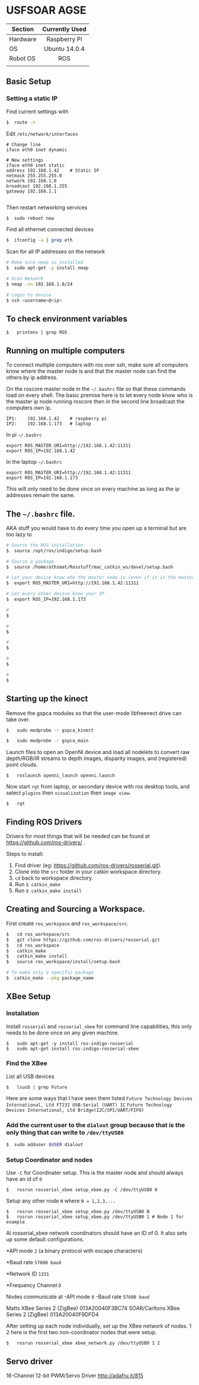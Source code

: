 # USFSOAR AGSE

|  Section      | Currently Used|
| ------------- |:-------------:|
|  Hardware     | Raspberry Pi  |
|       OS      | Ubuntu 14.0.4       |
|       Robot OS        |      ROS      |
|   |      |

## Basic Setup

### Setting a static IP

Find current settings with 
```bash
$  route -n
```
Edit `/etc/network/interfaces`
```
# Change line 
iface eth0 inet dynamic

# New settings
iface eth0 inet static
address 192.168.1.42 	# Static IP
netmask 255.255.255.0
network 192.168.1.0
broadcast 192.168.1.255
gateway 192.168.1.1


```

Then restart networking services
```bash
$  sudo reboot now
```


Find all ethernet connected devices
```bash
$  ifconfig -a | grep eth
```

Scan for all IP addresses on the network
```bash
# Make sure nmap is installed
$  sudo apt-get -y install nmap

# Scan Network
$ nmap -sn 192.168.1.0/24

# Login to device
$ ssh <username>@<ip>
```

## To check environment variables
```
$	printenv | grep ROS
```
## Running on multiple computers
To connect multiple computers with ros over ssh, make sure all computers know where the master node is and that the master node can find the others by ip address.

On the roscore master node in the `~/.bashrc` file so that these commands load on every shell. The basic premise here is to let every node know who is the master ip node running roscore then in the second line broadcast the computers own ip.
```
IP1: 	192.168.1.42 	# raspberry pi
IP2:	192.168.1.173 	# laptop
```
In pi `~/.bashrc`
```
export ROS_MASTER_URI=http://192.168.1.42:11311
export ROS_IP=192.168.1.42
```
In the laptop `~/.bashrc`
```
export ROS_MASTER_URI=http://192.168.1.42:11311
export ROS_IP=192.168.1.173
```
This will only need to be done once on every machine as long as the ip addresses remain the same.


## The `~/.bashrc` file. 

AKA stuff you would have to do every time you open up a terminal but are too lazy to
```bash
# Source the ROS installation
$  source /opt/ros/indigo/setup.bash

# Source a package
$  source /home/athsmat/Rosstuff/mac_catkin_ws/devel/setup.bash

# Let your device know who the master node is (even if it is the master node)
$  export ROS_MASTER_URI=http://192.168.1.42:11311

# Let every other device know your IP
$  export ROS_IP=192.168.1.173

#
$

#
$

#
$

#
$

#
$


```


## Starting up the kinect

Remove the gspca modules so that the user-mode libfreenect drive can take over.
```bash
$  	sudo modprobe -r gspca_kinect

$  	sudo modprobe -r gspca_main
```
Launch files to open an OpenNI device and load all nodelets to convert raw depth/RGB/IR streams to depth images, disparity images, and (registered) point clouds.
```
$  	roslaunch openni_launch openni.launch
```
Now start `rqt` from laptop, or secondary device with ros desktop tools, and select `plugins` then `visualization` then `image view`.
```
$	rqt
```
## Finding ROS Drivers

Drivers for most things that will be needed can be found at https://github.com/ros-drivers/ . 

Steps to install:
1. Find driver (eg: https://github.com/ros-drivers/rosserial.git).
2. Clone into the `src` folder in your catkin workspace directory.
3. `cd` back to workspace directory.
4. Run `$ catkin_make`
5. Run `$ catkin_make install`


## Creating and Sourcing a Workspace. 

First create `ros_workspace` and `ros_workspace/src`.
```bash
$	cd ros_workspace/src
$	git clone https://github.com/ros-drivers/rosserial.git
$	cd ros_workspace
$	catkin_make
$	catkin_make install
$	source ros_workspace/install/setup.bash

# To make only a specific package
$  catkin_make --pkg package_name

```


## XBee Setup

### Installation

Install `rosserial` and `rosserial_xbee` for command line capabilities, this only needs to be done once on any given machine.
```
$	sudo apt-get -y install ros-indigo-rosserial
$	sudo apt-get install ros-indigo-rosserial-xbee
```
### Find the XBee

List all USB devices
```
$	lsusb | grep Future
```
Here are some ways that I have seen them listed 
	`Future Technology Devices International, Ltd FT232 USB-Serial (UART) IC`
	`Future Technology Devices International, Ltd Bridge(I2C/SPI/UART/FIFO)`

### Add the current user to the `dialout` group because that is the only thing that can write to `/dev/ttyUSB0`
```bash
$  sudo adduser $USER dialout
```
### Setup Coordinator and nodes

Use `-C` for Coordinater setup. This is the master node and should always have an id of `0`
```
$	rosrun rosserial_xbee setup_xbee.py -C /dev/ttyUSB0 0
```
Setup any other node `N` where `N = 1,2,3,...`
```
$	rosrun rosserial_xbee setup_xbee.py /dev/ttyUSB0 N
$	rosrun rosserial_xbee setup_xbee.py /dev/ttyUSB0 1 # Node 1 for example
```

Al rosserial_xbee network coordinators should have an ID of 0. It also sets up some default configurations.

*API mode `2` (a binary protocol with escape characters)

*Baud rate `57600 baud`

*Network ID `1331`

*Frequency Channel `D`


Nodes communicate at
-API mode `0`
-Baud rate `57600 baud`

Matts XBee Series 2 (ZigBee) 			013A20040F3BC74
SOAR/Carltons XBee Series 2 (ZigBee)	013A20040F9DFD4

After setting up each node individually, set up the XBee network of nodes. 1 2 here is the first two non-coordinator nodes that were setup.
```
$	rosrun rosserial_xbee xbee_network.py /dev/ttyUSB0 1 2
```
## Servo driver

16-Channel 12-bit PWM/Servo Driver http://adafru.it/815
